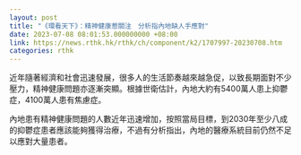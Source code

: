 ```yaml
---
layout: post
title: "《環看天下》：精神健康惹關注　分析指內地缺人手應對"
date: 2023-07-08 08:01:53.000000000 +08:00
link: https://news.rthk.hk/rthk/ch/component/k2/1707997-20230708.htm
categories: rthk
---
```


近年隨著經濟和社會迅速發展，很多人的生活節奏越來越急促，以致長期面對不少壓力，精神健康問題亦逐漸突顯。根據世衛估計，內地大約有5400萬人患上抑鬱症，4100萬人患有焦慮症。

內地患有精神健康問題的人數近年迅速增加，按照當局目標，到2030年至少八成的抑鬱症患者應該能夠獲得治療，不過有分析指出，內地的醫療系統目前仍然不足以應對大量患者。
